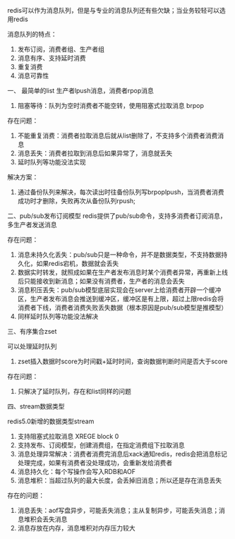 redis可以作为消息队列，但是与专业的消息队列还有些欠缺；当业务较轻可以选用redis

消息队列的特点：
1. 发布订阅，消费者组、生产者组
2. 消息有序、支持延时消费
3. 重复消费
4. 消息可靠性

一、 最简单的list
生产者lpush消息，消费者rpop消息
1. 阻塞等待：队列为空时消费者不能空转，使用阻塞式拉取消息 brpop

存在问题：
1. 不能重复消费：消费者拉取消息后就从list删除了，不支持多个消费者消费消息
2. 消息丢失：消费者拉取到消息后如果异常了，消息就丢失
3. 延时队列等功能没法实现

解决方案：
1. 通过备份队列来解决，每次读出时往备份队列写brpoplpush，当消费者消费成功时才删除，失败再次从备份队列rpush;

二、pub/sub发布订阅模型
redis提供了pub/sub命令，支持多消费者订阅消息，多生产者发送消息

存在问题：
1. 消息未持久化丢失：pub/sub只是一种命令，并不是数据类型，不支持数据持久化，如果redis宕机，数据就会丢失
2. 数据实时转发，就照成如果在生产者发布消息时某个消费者异常，再重新上线后只能接收到新消息；如果没有消费者，生产者的消息会丢失
3. 消息积压丢失：pub/sub模型底层实现会在server上给消费者开辟一个缓冲区，生产者发布消息会推送到缓冲区，缓冲区是有上限，超过上限redis会将消费者下线，消费者消费失败丢失数据（根本原因是pub/sub模型是推模型）
4. 同样延时队列等功能没法解决

三、有序集合zset

可以处理延时队列
1. zset插入数据时score为时间戳+延时时间，查询数据判断时间是否大于score

存在问题：
1. 只解决了延时队列，存在和list同样的问题

四、stream数据类型

redis5.0新增的数据类型stream
1. 支持阻塞式拉取消息 XREGE block 0
2. 支持发布、订阅模型，创建消费组，在指定消费组下拉取消息
3. 消息处理异常解决：消费者消费完消息后xack通知redis，redis会把消息标记处理完成，如果有消费者没处理成功，会重新发给消费者
4. 消息持久化：每个写操作会写入RDB和AOF
5. 消息堆积：当超过队列的最大长度，会丢掉旧消息；所以还是存在消息丢失

存在的问题：
1. 消息丢失：aof写盘异步，可能丢失消息；主从复制异步，可能丢失消息；消息堆积会丢失消息
2. 消息存放在内存，消息堆积对内存压力较大

